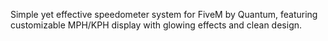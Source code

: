 Simple yet effective speedometer system for FiveM by Quantum, featuring customizable MPH/KPH display with glowing effects and clean design.
